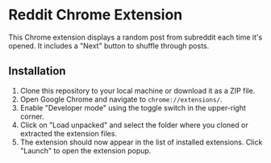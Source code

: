 # Reddit Chrome Extension

This Chrome extension displays a random post from subreddit each time it's opened. It includes a "Next" button to shuffle through posts.


## Installation

1. Clone this repository to your local machine or download it as a ZIP file.
2. Open Google Chrome and navigate to `chrome://extensions/`.
3. Enable "Developer mode" using the toggle switch in the upper-right corner.
4. Click on "Load unpacked" and select the folder where you cloned or extracted the extension files.
5. The extension should now appear in the list of installed extensions. Click "Launch" to open the extension popup.
